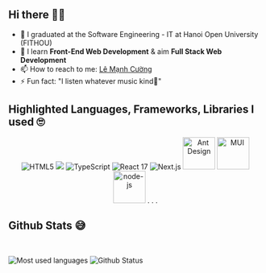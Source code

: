 ## Hi there 🥰😗

- 🔭 I graduated at the Software Engineering - IT at Hanoi Open University (FITHOU)
- 🌱 I learn <b>Front-End Web Development</b> & aim  <b>Full Stack Web Development</b>
- 📫 How to reach to me: <a href="https://lemanhjcuongdev.github.io/FAKE-CV/">Lê Mạnh Cường</a>
- ⚡ Fun fact: "I listen whatever music kind🔀"

## Highlighted Languages, Frameworks, Libraries I used 🙄

<div align="center">
  <img src="https://img.icons8.com/dusk/64/000000/html-5.png" title="HTML5"/>
  <img src="https://img.icons8.com/color/64/null/sass-avatar.png"/>
  <img src="https://img.icons8.com/fluency/64/000000/typescript--v2.png" title="TypeScript"/>
  <img src="https://img.icons8.com/dusk/64/000000/react.png" title="React 17"/>
  <img src="https://img.icons8.com/color/64/null/nextjs.png" title="Next.js"/>
  <img src="https://camo.githubusercontent.com/f6bf5ee2b30310ad83a81212b9be69bdc2bb577f2ebe868ad89f8586b4721ffc/68747470733a2f2f67772e616c697061796f626a656374732e636f6d2f7a6f732f726d73706f7274616c2f4b4470677667754d704766716148506a6963524b2e737667" width="64" height="64" title="Ant Design"/>
  <img src="https://encrypted-tbn0.gstatic.com/images?q=tbn:ANd9GcSQoEfFxbeXVEDhrJ41_G9Yrl_FGqI9SOAbbA&s" title="MUI" width="64" height="64"/>
  <img width="64" height="64" src="https://img.icons8.com/fluency/64/node-js.png" alt="node-js"/>
  . . .
</div>

## Github Stats 😅

<br>

![Most used languages](https://github-readme-stats.vercel.app/api/top-langs/?username=lemanhjcuongdev&layout=compact&theme=light&langs_count=8)
![Github Status](https://github-readme-stats.vercel.app/api?username=lemanhjcuongdev&show_icons=true&theme=light)

